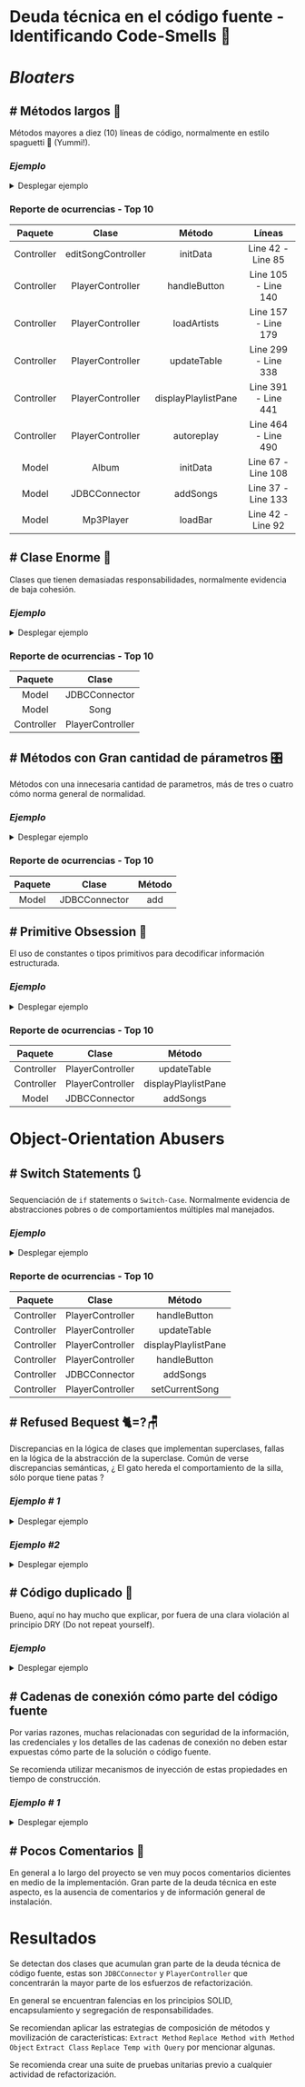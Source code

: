 # Deuda técnica en el código fuente - Identificando Code-Smells 💩

# _Bloaters_

## # Métodos largos 🍝
Métodos mayores a diez (10) líneas de código, normalmente en estilo spaguetti 🍝 (Yummi!).

### *Ejemplo*
<details><summary>Desplegar ejemplo</summary>
<p>

#### Encontrado en Controller/editSongController.java
```java
void initData(Song s) {
        this.s=s;
        path=s.getPath();
        List<String> genreList = new LinkedList<String>(Genres.genres.keySet());
        List<String> moodList = new LinkedList<String>(Moods.moods.keySet());
        titleSong.setText(s.getTitle());
        artistSong.setText(s.getArtist());
        albumSong.setText(s.getAlbum());
        lirycsSong.setText(s.getText());

        String[]genres=JDBCConnector.returnGenreMood(s.getPath(),"genre");
        if(genres!=null) {
            for (String genre : genres) {
                int index = genreList.indexOf(genre);
                genresList.getSelectionModel().select(index);
            }
        }
        String[]moods=JDBCConnector.returnGenreMood(s.getPath(),"moods");
        if(moods!=null) {
            for (String mood : moods) {
                int index = moodList.indexOf(mood);
                moodsList.getSelectionModel().select(index);
            }
        }
        Image image=new Image("file:"+s.getImage());
        imageSong.setImage(image);
        imageSong.setStyle("-fx-cursor: hand");
        imageSong.setOnMouseClicked((MouseEvent event)->{
            try {
                FileChooser fileChooser = new FileChooser();
                fileChooser.getExtensionFilters().add(new FileChooser.ExtensionFilter("Image","*.png","*.jpeg","*.jpg"));
                File file=fileChooser.showOpenDialog(new Stage());
                String path=file.getAbsolutePath();
                FileInputStream inputstream =new FileInputStream(path);
                Image iv = new Image(inputstream);
                s.setImage(path);
                imageSong.setImage(iv);
            } catch (Exception e) {
                System.out.println(e.getMessage());
            }

        });

    }
```

</details></p>

### Reporte de ocurrencias - Top 10

|  Paquete   |       Clase        |   Método   |        Líneas        |
|:----------:|:------------------:|:-----------:|:--------------------:|
| Controller | editSongController |   initData  |  Line 42 -  Line 85  |
| Controller |  PlayerController  |   handleButton  | Line 105 -  Line 140 |
| Controller |  PlayerController  |   loadArtists  | Line 157 -  Line 179 |
| Controller |  PlayerController  |   updateTable  | Line 299 -  Line 338 |
| Controller |  PlayerController  |   displayPlaylistPane  | Line 391 -  Line 441 |
| Controller |  PlayerController  |   autoreplay  | Line 464 -  Line 490 |
|   Model    |       Album        |   initData  | Line 67 -  Line 108  |
|   Model    |   JDBCConnector    |   addSongs  | Line 37 -  Line 133  |
|   Model    |     Mp3Player      |   loadBar  |  Line 42 -  Line 92  |


## # Clase Enorme 🏰
Clases que tienen demasiadas responsabilidades, normalmente evidencia de baja cohesión. 

### *Ejemplo*
<details><summary>Desplegar ejemplo</summary>
<p>

#### Encontrado en Model/JDBCConnector.java
```java
package Model;

import com.mpatric.mp3agic.*;
import javafx.collections.FXCollections;
import javafx.collections.ObservableList;


import java.io.File;
import java.io.IOException;
import java.sql.*;
import java.util.List;

import static java.lang.Math.negateExact;
import static java.lang.Math.toIntExact;

public class JDBCConnector {


    private static Connection conn = null;

    public static void connect() throws IllegalAccessException, InstantiationException, SQLException, ClassNotFoundException {
        Class.forName("org.postgresql.Driver");
        conn = DriverManager.getConnection(
                "jdbc:postgresql://localhost:5432/player", "postgres", "password");
    }

    public static void disconnect() throws SQLException {
        conn.close();
    }

    //add songs,when song with path exist in database, ignore this

    /**
     * @param files list of songs
     */

    public static void addSongs(List<File> files) {
        /*
        INSERT INTO songs
        1-title *required(id3v1/2 - title , else name of file)
        2-path *required
        3-length *required
        4-artist(id3v1/2)
        5-album(id3v1/2)
        6-track(id3v1/2)
        7-year (id3v1/2)
        8-text(id3v2)
         */
        for (File file : files) {
            System.out.println(file.getName());
            System.out.println(file.getAbsolutePath());
            Mp3File mp3file = null;
            String artist = null;
            String album = null;
            try {
                mp3file = new Mp3File(file.getAbsolutePath());
                if (mp3file.hasId3v2Tag()) {
                    System.out.println("id3v2");
                    ID3v2 id3v2Tag = mp3file.getId3v2Tag();
                    add(id3v2Tag.getTitle(), file.getAbsolutePath(), mp3file.getLengthInSeconds(), id3v2Tag.getArtist(),
                            id3v2Tag.getAlbum(), id3v2Tag.getTrack(), id3v2Tag.getYear().substring(0,4), id3v2Tag.getLyrics());

                    artist = id3v2Tag.getArtist();
                    album = id3v2Tag.getAlbum();
                    if (id3v2Tag.getGenre() != -1) {
                        System.out.println("genres");
                        String genre = "";
                        switch (id3v2Tag.getGenre()) {
                            case 0:
                                genre = "blues";
                                break;
                            case 1:
                                genre = "classic rock";
                                break;
                            case 2:
                                genre = "country";
                                break;
                            case 9:
                                genre = "metal";
                                break;
                            case 13:
                                genre = "pop";
                                break;
                            case 14:
                                genre = "R&B";
                                break;
                            case 15:
                                genre = "rap";
                                break;
                            case 17:
                                genre = "rock";
                                break;
                            case 24:
                                genre = "soundtrack";
                                break;
                            case 32:
                                genre = "classical";
                                break;
                            case 20:
                                genre = "alternative";
                                break;

                        }
                        updateGenre(genre, file.getAbsolutePath());
                    }


                } else if (mp3file.hasId3v1Tag()) {
                    System.out.println("id3v1");
                    ID3v1 id3v1Tag = mp3file.getId3v1Tag();

                    artist = id3v1Tag.getArtist();
                    album = id3v1Tag.getAlbum();
                    add(id3v1Tag.getTitle(), file.getAbsolutePath(), mp3file.getLengthInSeconds(), id3v1Tag.getArtist(),
                            id3v1Tag.getAlbum(), id3v1Tag.getTrack(), id3v1Tag.getYear(), null);
                } else {
                    System.out.println("brak");
                    add(file.getName(), file.getAbsolutePath(), mp3file.getLengthInSeconds(), null,
                            null, null, null, null);
                }
                //Create row in Artist table
                if (artist != null) {
                    addArtist(artist);
                }
                //Create row in album table
                if (album != null) {
                    addAlbum(album);
                }
            } catch (SQLException | IOException | UnsupportedTagException | InvalidDataException e) {
                //do nothing
            }
        }
    }

    public static void addArtist(String artist) throws SQLException {
        String SQL = "INSERT INTO artist(name)VALUES(?)";
        PreparedStatement preparedStatement = conn.prepareStatement(SQL);
        preparedStatement.setString(1, artist);
        preparedStatement.execute();
    }

    public static void addAlbum(String album) throws SQLException {
        String SQL = "INSERT INTO album(name)VALUES(?)";
        PreparedStatement preparedStatement = conn.prepareStatement(SQL);
        preparedStatement.setString(1, album);
        preparedStatement.execute();
    }

    private static void add(String title, String path, long length, String artist, String album, String track, String year, String text) {
        String SQL = "INSERT INTO songs(title,path,length,artist,album,track,year,text)VALUES(?,?,?,?,?,?,?,?)";
        try {
            PreparedStatement preparedStmt = conn.prepareStatement(SQL);
            preparedStmt.setString(1, title);
            preparedStmt.setString(2, path);
            preparedStmt.setInt(3, toIntExact(length));
            preparedStmt.setString(4, artist);
            preparedStmt.setString(5, album);
            preparedStmt.setString(6, track);
            preparedStmt.setString(7, year);
            preparedStmt.setString(8, text);
            preparedStmt.execute();

        } catch (SQLException e) {
            System.out.println(e.toString());
        }
    }

    private static void updateGenre(String genre, String path) {
        String SQL = "UPDATE songs set genre=genre|| '{" + genre + "}'WHERE path=?";
        try {
            PreparedStatement preparedStmt = conn.prepareStatement(SQL);
            preparedStmt.setString(1, path);
            preparedStmt.execute();
        } catch (SQLException ex) {
            System.out.println(ex.getMessage());
        }
    }
    public static String[] returnGenreMood(String path,String gm){
        ResultSet rs=null;
        Array genresmoods=null;
        String[] g=null;
        String SQL="SELECT "+gm+" from songs WHERE path=?";
        try {
            PreparedStatement preparedStatement=conn.prepareStatement(SQL);
            preparedStatement.setString(1,path);
            rs=preparedStatement.executeQuery();
            while (rs.next()) {
                genresmoods = rs.getArray(gm.toUpperCase());
                if(genresmoods!=null)
                    g = (String[]) genresmoods.getArray();
            }
        }catch (SQLException ex){
        }
        return g;
    }

    public static ObservableList<Song> returnSongs() throws SQLException {

        String SQL = "Select title,artist,album,year,rate,track,path,text,image from songs";
        return returndata(SQL);
    }

    public static ObservableList<Song> returnSongsByRegex(String regex) throws SQLException {
        regex = regex.toLowerCase();
        String SQL = "Select title,artist,album,year,rate,track,path,text,image from songs WHERE LOWER(title) LIKE '%" + regex + "%'OR " +
                "LOWER(artist) LIKE '%" + regex + "%' OR LOWER(album) LIKE '%" + regex + "%'";
        return returndata(SQL);
    }

    public static ObservableList<Song> returnSongsByMoodOrGenre(String regex) throws SQLException {

        String SQL = "Select title,artist,album,year,rate,track,path,text,image from songs WHERE '" + regex + "'=ANY(moods) OR '" + regex +
                "'=ANY(genre)";
        return returndata(SQL);
    }

    private static ObservableList<Song> returndata(String SQL) throws SQLException {
        ResultSet rs = null;
        Statement stmt = conn.createStatement();
        rs = stmt.executeQuery(SQL);

        ObservableList<Song> data =
                FXCollections.observableArrayList();
        try {
            while (rs.next()) {
                ObservableList<Song> row = FXCollections.observableArrayList();
                data.add(new Song.SongBuilder(rs.getString(7)).title(rs.getString(1)).artist(rs.getString(2)).
                        album(rs.getString(3)).year(rs.getString(4)).rate(rs.getInt(5)).
                        track(rs.getString(6)).text(rs.getString(8)).image(rs.getString(9)).build());
            }
        }catch (Exception ex){
            System.out.println("Return data   "+ ex.getMessage());
        }
        return data;
    }



/*====================================================
====================PLAYLIST==========================
======================================================
 */







    /*===================================================
    ======================ALBUM==========================
    =====================================================
     */
    public static ObservableList<Album> returnAlbums() throws SQLException {
        String SQL = "SELECT name,image,year,label,artist,description FROM album ";
        ResultSet rs = null;
        Statement stmt = conn.createStatement();
        rs = stmt.executeQuery(SQL);
        ObservableList<Album> data =
                FXCollections.observableArrayList();
        while (rs.next()) {
            data.add(new Album(rs.getString(1),rs.getString(2),rs.getInt(3),
                    rs.getString(4),rs.getString(5),rs.getString(6)));
        }
        return data;
    }
    public static ObservableList<Song> returnByAlbum(String album) throws SQLException {

        String SQL = "Select title,artist,album,year,rate,track,path,text,image from songs WHERE album='" + album + "'";
        return returndata(SQL);
    }
    public static void updateAlbum(String image,String name,int year,String artist,String description,String label,String oldname){
        System.out.println(oldname);
        System.out.println(image);
        String SQL="UPDATE album SET image=?,name=?,artist=?,year=?,description=?,label=? WHERE name=? ";
        try{
            PreparedStatement preparedStatement=conn.prepareStatement(SQL);
            preparedStatement.setString(1,image);
            preparedStatement.setString(2,name);
            preparedStatement.setString(3,artist);
            preparedStatement.setInt(4,year);
            preparedStatement.setString(5,description);
            preparedStatement.setString(6,label);
            preparedStatement.setString(7,oldname);
            preparedStatement.executeUpdate();
        }catch (Exception ex){
            System.out.println(ex.getMessage());
        }
    }
    public static String returnImage(String album){
        String SQL="SELECT image FROM album WHERE name=?";
        String a=null;
        try{
            PreparedStatement preparedStatement=conn.prepareStatement(SQL);
            preparedStatement.setString(1,album);
            ResultSet rs=preparedStatement.executeQuery();
            rs.next();
            a=rs.getString(1);
        }catch (Exception ex){
        }
        return a;
    }



    /*====================================================
    =======================ARTIST=========================
    ======================================================
     */
    public static ObservableList<Artist> returnArtists() throws SQLException {
        String SQL = "SELECT name,image,webstie,youtubewebsite,description FROM artist ";
        ResultSet rs = null;
        Statement stmt = conn.createStatement();
        rs = stmt.executeQuery(SQL);

        ObservableList<Artist> data =
                FXCollections.observableArrayList();
        while (rs.next()) {
            data.add(new Artist(rs.getString(1), rs.getString(2),
                    rs.getString(3), rs.getString(4), rs.getString(5)));
        }
        return data;
    }
    public static ObservableList<Song> returnByArtist(String artist) throws SQLException {

        String SQL = "Select title,artist,album,year,rate,track,path,text,image from songs WHERE artist='" + artist + "'";
        return returndata(SQL);
    }
    public static void updateArtist(String image,String name,String website,String youtubewebsite,String description,String oldname){
        String SQL="UPDATE artist SET image=?,name=?,webstie=?,youtubewebsite=?,description=? WHERE name=?";
        try{
            PreparedStatement preparedStatement=conn.prepareStatement(SQL);
            preparedStatement.setString(1,image);
            preparedStatement.setString(2,name);
            preparedStatement.setString(3,website);
            preparedStatement.setString(4,youtubewebsite);
            preparedStatement.setString(5,description);
            preparedStatement.setString(6,oldname);
            preparedStatement.executeUpdate();

        }catch (SQLException e){
            System.out.println(e.getMessage());
        }
    }

//============================================================
//=========================UPDATE SONG========================
//============================================================

    public static void updateSong(String title,String artist, String album,String[] genre,String[] moods,String text,String image,String path){
        String SQL="UPDATE songs SET title=?,artist=?,album=?,genre=?,moods=?,text=?,image=? WHERE path=?";

        try {
            PreparedStatement preparedStatement=conn.prepareStatement(SQL);
            preparedStatement.setString(1,title);
            preparedStatement.setString(2,artist);
            preparedStatement.setString(3,album);
            preparedStatement.setArray(4,conn.createArrayOf("text",genre));
            preparedStatement.setArray(5,conn.createArrayOf("text",moods));
            preparedStatement.setString(6,text);
            preparedStatement.setString(7,image);
            preparedStatement.setString(8,path);
            preparedStatement.executeUpdate();
        } catch (SQLException e) {
            System.out.println(e.getMessage());
        }

    }
}
```
</details></p>

### Reporte de ocurrencias - Top 10

|  Paquete   |      Clase       |
|:----------:|:----------------:|
|   Model    |  JDBCConnector   |
|   Model    |       Song       |
| Controller | PlayerController |

## # Métodos con Gran cantidad de párametros 🎛️
Métodos con una innecesaria cantidad de parametros, más de tres o cuatro cómo norma general de normalidad. 
### *Ejemplo*
<details><summary>Desplegar ejemplo</summary>
<p>

#### Encontrado en Model/JDBCConnector.java
```java
  private static void add(String title, String path, long length, String artist, String album, String track, String year, String text){
        String SQL="INSERT INTO songs(title,path,length,artist,album,track,year,text)VALUES(?,?,?,?,?,?,?,?)";
        try{
        PreparedStatement preparedStmt=conn.prepareStatement(SQL);
        preparedStmt.setString(1,title);
        preparedStmt.setString(2,path);
        preparedStmt.setInt(3,toIntExact(length));
        preparedStmt.setString(4,artist);
        preparedStmt.setString(5,album);
        preparedStmt.setString(6,track);
        preparedStmt.setString(7,year);
        preparedStmt.setString(8,text);
        preparedStmt.execute();

        }catch(SQLException e){
        System.out.println(e.toString());
        }
  }
```
</details></p>

### Reporte de ocurrencias - Top 10
| Paquete |       Clase        | Método |
|:-------:|:------------------:|:------:|
|  Model  | JDBCConnector |  add   |


## # Primitive Obsession 🐒
El uso de constantes o tipos primitivos para decodificar información estructurada. 
### *Ejemplo*
<details><summary>Desplegar ejemplo</summary>
<p>

### Encontrado en Model/JDBCConnector.java, notar el uso de la variable i
```java
/**
     *
     * @param i 1-all songs 2,regex 3-moods or genres
     * @param regex regex or mood(genre) if i=1 regex=null
     * @throws SQLException
     */
    private void updateTable(int i,String regex) throws SQLException {

        try {
            ObservableList<Song> data=null;
            switch (i){
                case 1:
                    data= JDBCConnector.returnSongs();
                    break;
                case 2:
                    displaySongs.toFront();
                    data=JDBCConnector.returnSongsByRegex(regex);
                    break;
                case 3:
                    displaySongs.toFront();
                    data=JDBCConnector.returnSongsByMoodOrGenre(regex);
                    break;
            }
            tableOfSongs.setItems(data);

            tableOfSongs.setOnMouseClicked(new EventHandler<MouseEvent>() {
                @Override
                public void handle(MouseEvent click) {
                    if(click.getButton()== MouseButton.SECONDARY){
                        editSong(tableOfSongs.getSelectionModel().getSelectedItem());
                    }else if(click.getClickCount()==2){
                        songs.clear();
                        for(Song d:tableOfSongs.getItems()){
                            songs.add(d);
                        }mp3player.loadSongs(songs);
                            try {
                                musicBar.setVisible(true);
                                additionalInfo.setText("");
                                mp3player.setCurrentSong(tableOfSongs.getSelectionModel().getFocusedIndex());
                            }catch (NullPointerException ex){
                                additionalInfo.setText("Songs not found");
                            }

                    }
                }
            });

        } catch (SQLException e) {
            e.printStackTrace();
        }

    }
```
</details></p>

### Reporte de ocurrencias - Top 10

|  Paquete   |       Clase        |   Método   |
|:----------:|:------------------:|:-----------:|
| Controller |  PlayerController  |   updateTable  | 
| Controller |  PlayerController  |   displayPlaylistPane  | 
|   Model    |  JDBCConnector  |   addSongs  | 


# Object-Orientation Abusers
## # Switch Statements 🔃
Sequenciación de `if` statements o `Switch-Case`. Normalmente evidencia de abstracciones pobres o de comportamientos múltiples mal manejados.

### *Ejemplo*
<details><summary>Desplegar ejemplo</summary>
<p>

### Encontrado en Model/PlayerController.java
```java
public void handleButton(ActionEvent event){

        if(event.getTarget()==musicbutton){
        fadeOut(musicPane,moviePane);
        movieMenu.setVisible(false);
        musicMenu.setVisible(true);
        mainMusicPane.toFront();
        }
        else if(event.getTarget()==moviebutton){
        fadeOut(moviePane,musicPane);
        movieMenu.setVisible(true);
        musicMenu.setVisible(false);
        }
        else if(event.getTarget()==exit){
        Platform.exit();
        System.exit(0);
        }
        else if(event.getTarget()==displayAlbums){
        loadAlbums();
        displayAlbumsArtists.toFront();
        }
        else if(event.getTarget()==displayArtists){
        loadArtists();
        displayAlbumsArtists.toFront();

        }
        else if(event.getTarget()==displaySongsButton){
        displaySongs.toFront();
        try {
        updateTable(1,null);
        } catch (SQLException e) {
        e.printStackTrace();
        }
        
    }
}
```
</details></p>

### Reporte de ocurrencias - Top 10

|  Paquete   |       Clase        |   Método   |
|:-------:|:------------------:|:------:|
|  Controller  | PlayerController |  handleButton   |
|  Controller  | PlayerController |  updateTable   |
|  Controller  | PlayerController |  displayPlaylistPane   |
|  Controller  | PlayerController |  handleButton   |
|  Controller  | JDBCConnector |  addSongs   |
|  Controller  | PlayerController |  setCurrentSong   |

## # Refused Bequest 🐈=?🪑
Discrepancias en la lógica de clases que implementan superclases, fallas en la lógica de la abstracción de la superclase.
Común de verse discrepancias semánticas, ¿ El gato hereda el comportamiento de la silla, sólo porque tiene patas ? 

### *Ejemplo # 1*
<details><summary>Desplegar ejemplo</summary>
<p>

#### Encontrado en Model/Album.java - Model/Artist.java - Model/ArtistAlbum.java - Controller/EditArtistOrAlbum.java
```java
public class Album extends ArtistAlbum{}
 
public class Artist extends ArtistAlbum {}

 public abstract class ArtistAlbum {
     protected String name;
     protected String image;
     ......
 }
 
public class EditArtistOrAlbum implements Initializable {
    .....
}
```
Por la implementación de la lógica en el código fuente, se observa la abstracción de las cáracteristicas Nombre e imagen, que es compartida por las entidades Album y Artista, en una clase superior nombrada ArtistaAlbum, lo que causa problemas de semántica. 

A pesar de que comparten estas cáracteristicas se debe trabajar en la verbosidad y revisar estrategias para representar esta misma abstracción de forma más limpia. 
</details></p>

### *Ejemplo #2*
<details><summary>Desplegar ejemplo</summary>
<p>

### Encontrado en Model/AzlyricsConncector y Model/LyricsConnector
```java
package Model;

public abstract class LyricsConnector {

    //    find url of web on Google
    abstract protected String findWeb();

    abstract protected void setText(String url);
}
```
```java
package Model;


import java.io.*;
import java.net.HttpURLConnection;
import java.net.URL;
import java.util.regex.Matcher;
import java.util.regex.Pattern;

public class AzlyricsConncector extends LyricsConnector implements Runnable{

    private String URL;
    private String artist;
    private String title;
    private String text;

    public AzlyricsConncector(String artist,String title){
        this.artist=artist;
        this.title=title;
        this.URL="azlyrics";
    }


    @Override
    protected String  findWeb() {
        String key="AIzaSyDbdxrTsdm5pgTHnHJKHV9XPEuwv6IaOjg";
        String qry="azlyrics/"+artist.toLowerCase().replaceAll(" ","")+"/"+title.toLowerCase().replaceAll(" ","");
        System.out.println(qry);
        try {
            URL url = new URL(
                    "https://www.googleapis.com/customsearch/v1?key=" + key + "&cx=013036536707430787589:_pqjad5hr1a&q=" + qry + "&alt=json");
            HttpURLConnection conn = (HttpURLConnection) url.openConnection();
            conn.setRequestMethod("GET");
            conn.setRequestProperty("Accept", "application/json");
            BufferedReader br = new BufferedReader(new InputStreamReader(
                    (conn.getInputStream())));

            String output;
            while ((output = br.readLine()) != null) {

                if (output.contains("\"link\": \"")) {
                    String link = output.substring(output.indexOf("\"link\": \"") + ("\"link\": \"").length(), output.indexOf("\","));
                    if(link.matches("^https://www.azlyrics.com/lyrics/.*")){
                        return link;
                    }
                }
            }
            conn.disconnect();
        }catch (Exception ex){
            System.out.println(ex.getMessage());
        }
        return  null;
    }
    private static String readAll(Reader rd) throws IOException {
        StringBuilder sb = new StringBuilder();
        int cp;
        while ((cp = rd.read()) != -1) {
            sb.append((char) cp);
        }
        return sb.toString();
    }

    @Override
    protected void setText(String _url) {
        Pattern pattern = Pattern.compile("<!-- Usage of azlyrics.com content by any third-party lyrics provider is prohibited by our licensing agreement. Sorry about that. -->(.*?)</div><br><br><!-- MxM banner -->");
        StringBuilder html=new StringBuilder();
        try {
            URL url=new URL(_url);
            BufferedReader in = new BufferedReader(
                    new InputStreamReader(url.openStream()));
            String inputLine;
            while ((inputLine = in.readLine()) != null) {
                html.append(inputLine);
            }

            in.close();
        } catch (IOException e) {
            e.printStackTrace();
        }

        String htmlString=html.toString();
        Matcher matcher=pattern.matcher(htmlString);
        if (matcher.find()) {
            text=matcher.group(1).replaceAll("<br>","\n");
            text=text.replaceAll("<i>"," ");
            text=text.replaceAll("</i>"," ");
        }
    }

    public String returnLyrics(){
        System.out.println("hmh\n"+text);
        return text;
    }




    @Override
    public void run() {
        String link=findWeb();
        if(link!=null){
            setText(link);
        }
        else {
            System.out.println("puste");
        }
    }
}

```
Esta herencia es un claro ejemplo de la diferencia entre una interface y una clase abstracta: 
Si el comportamiento de 'LyricsConnector' es solamente por medio de métodos, entonces no debería ser una clase abstracta. 
</details></p>


## # Código duplicado 👥️️
Bueno, aquí no hay mucho que explicar, por fuera de una clara violación al principio DRY (Do not repeat yourself).

### *Ejemplo*
<details><summary>Desplegar ejemplo</summary>
<p>

### Encontrado en Controller/editSongController.java - Model/Genres.java
```java
  @Override
public void initialize(URL url, ResourceBundle resourceBundle) {

        for(String name:Moods.moods.keySet()){
        moodsList.getItems().add(name);
        }
        for (String name: Genres.genres.keySet()){
        genresList.getItems().add(name);
        }
        moodsList.getSelectionModel().setSelectionMode(SelectionMode.MULTIPLE);
        genresList.getSelectionModel().setSelectionMode(SelectionMode.MULTIPLE);

}
```
```java
package Model;

import java.util.HashMap;
import java.util.LinkedHashMap;
import java.util.Map;

public class Genres {
    public static Map<String ,String > genres=new LinkedHashMap<>();
    static {
        genres.put("rock", "images/genres/rock.jpg");
        genres.put("R&B", "images/genres/R&B.jpg");
        genres.put("country", "images/genres/country.jpeg");
        genres.put("alternative", "images/genres/alternative.jpg");
        genres.put("pop", "images/genres/pop.jpg");
        genres.put("musical", "images/genres/musical.jpg");
        genres.put("classic rock", "images/genres/classicrock.jpg");
        genres.put("blues", "images/genres/blues.jpg");
        genres.put("classical", "images/genres/classical.jpg");
        genres.put("electronic", "images/genres/electronic.jpg");
        genres.put("jazz", "images/genres/jazz.jpg");
        genres.put("latin", "images/genres/latin.jpg");
        genres.put("rap", "images/genres/rap.jpg");
        genres.put("soundtrack", "images/genres/soundtrack.jpg");
        genres.put("metal", "images/genres/metal.jpg");
        genres.put("indie", "images/genres/indie.jpg");
    }
}

```
</details></p>

## # Cadenas de conexión cómo parte del código fuente
Por varias razones, muchas relacionadas con seguridad de la información, las credenciales y los detalles de las cadenas de conexión no deben estar expuestas cómo parte de la solución o código fuente. 

Se recomienda utilizar mecanismos de inyección de estas propiedades en tiempo de construcción. 

### *Ejemplo # 1*
<details><summary>Desplegar ejemplo</summary>
<p>

### Encontrado en Model/JDBCConnector.java
```java
public class JDBCConnector {


    private static Connection conn = null;

    public static void connect() throws IllegalAccessException, InstantiationException, SQLException, ClassNotFoundException {
        Class.forName("org.postgresql.Driver");
        conn = DriverManager.getConnection(
                "jdbc:postgresql://localhost:5432/player", "postgres", "password");
    }
```

### Encontrado en Model/AzlyricsConncector.java
```java
public class AzlyricsConncector extends LyricsConnector implements Runnable{

    private String URL;
    private String artist;
    private String title;
    private String text;

    public AzlyricsConncector(String artist,String title){
        this.artist=artist;
        this.title=title;
        this.URL="azlyrics";
    }


    @Override
    protected String  findWeb() {
        String key="AIzaSyDbdxrTsdm5pgTHnHJKHV9XPEuwv6IaOjg";
        String qry="azlyrics/"+artist.toLowerCase().replaceAll(" ","")+"/"+title.toLowerCase().replaceAll(" ","");
        System.out.println(qry);
        ...
    }
```

</details></p>

## # Pocos Comentarios 💬
En general a lo largo del proyecto se ven muy pocos comentarios dicientes en medio de la implementación. 
Gran parte de la deuda técnica en este aspecto, es la ausencia de comentarios y de información general de instalación. 



# Resultados
Se detectan dos clases que acumulan gran parte de la deuda técnica de código fuente, estas son `JDBCConnector` y `PlayerController` que concentrarán la mayor parte de los esfuerzos de refactorización.

En general se encuentran falencias en los principios SOLID, encapsulamiento y segregación de responsabilidades. 

Se recomiendan aplicar las estrategias de composición de métodos y movilización de características: 
`Extract Method`
`Replace Method with Method Object`
`Extract Class`
`Replace Temp with Query`
por mencionar algunas. 

Se recomienda crear una suite de pruebas unitarias previo a cualquier actividad de refactorización. 

